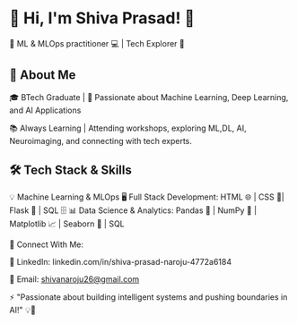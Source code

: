 # 👋 Hi, I'm Shiva Prasad! 🚀
🔹 ML & MLOps practitioner 💻 | Tech Explorer 🔬

## 🚀 About Me
🎓 BTech Graduate | 📍 Passionate about Machine Learning, Deep Learning, and AI Applications

📚 Always Learning | Attending workshops, exploring ML,DL, AI, Neuroimaging, and connecting with tech experts.

## 🛠️ Tech Stack & Skills
💡 Machine Learning & MLOps
🖥️ Full Stack Development: HTML 🌐 | CSS 🎨| Flask 🧩 | SQL 🗄️
📊 Data Science & Analytics: Pandas 🐼 | NumPy 🔢 | Matplotlib 📈 | Seaborn 🎨 | SQL 

🌟 Connect With Me:

💼 LinkedIn: linkedin.com/in/shiva-prasad-naroju-4772a6184

📧 Email: shivanaroju26@gmail.com

⚡ "Passionate about building intelligent systems and pushing boundaries in AI!" 💡🚀
